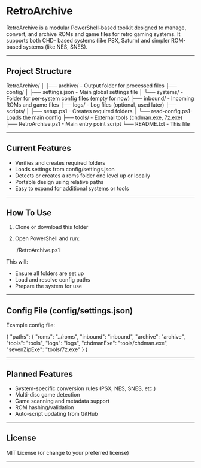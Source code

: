 RetroArchive
============

RetroArchive is a modular PowerShell-based toolkit designed to manage, convert, 
and archive ROMs and game files for retro gaming systems. It supports both CHD-
based systems (like PSX, Saturn) and simpler ROM-based systems (like NES, SNES).

------------------------------------------------------------

Project Structure
-----------------

RetroArchive/
│
├── archive/           - Output folder for processed files
├── config/
│   ├── settings.json  - Main global settings file
│   └── systems/       - Folder for per-system config files (empty for now)
├── inbound/           - Incoming ROMs and game files
├── logs/              - Log files (optional, used later)
├── scripts/
│   ├── setup.ps1      - Creates required folders
│   └── read-config.ps1- Loads the main config
├── tools/             - External tools (chdman.exe, 7z.exe)
├── RetroArchive.ps1   - Main entry point script
└── README.txt         - This file

------------------------------------------------------------

Current Features
----------------

- Verifies and creates required folders
- Loads settings from config/settings.json
- Detects or creates a roms folder one level up or locally
- Portable design using relative paths
- Easy to expand for additional systems or tools

------------------------------------------------------------

How To Use
----------

1. Clone or download this folder
2. Open PowerShell and run:

   ./RetroArchive.ps1

This will:
- Ensure all folders are set up
- Load and resolve config paths
- Prepare the system for use

------------------------------------------------------------

Config File (config/settings.json)
----------------------------------

Example config file:

{
  "paths": {
    "roms": "../roms",
    "inbound": "inbound",
    "archive": "archive",
    "tools": "tools",
    "logs": "logs",
    "chdmanExe": "tools/chdman.exe",
    "sevenZipExe": "tools/7z.exe"
  }
}

------------------------------------------------------------

Planned Features
----------------

- System-specific conversion rules (PSX, NES, SNES, etc.)
- Multi-disc game detection
- Game scanning and metadata support
- ROM hashing/validation
- Auto-script updating from GitHub

------------------------------------------------------------

License
-------

MIT License (or change to your preferred license)

------------------------------------------------------------

